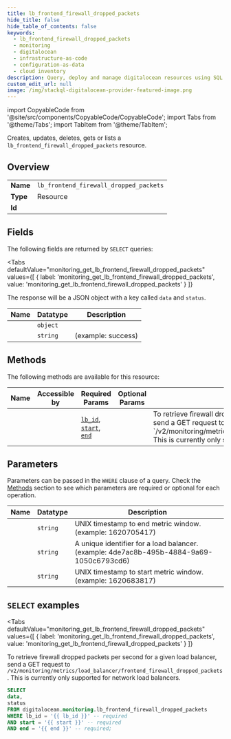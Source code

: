 ```yaml
--- 
title: lb_frontend_firewall_dropped_packets
hide_title: false
hide_table_of_contents: false
keywords:
  - lb_frontend_firewall_dropped_packets
  - monitoring
  - digitalocean
  - infrastructure-as-code
  - configuration-as-data
  - cloud inventory
description: Query, deploy and manage digitalocean resources using SQL
custom_edit_url: null
image: /img/stackql-digitalocean-provider-featured-image.png
---
```


import CopyableCode from '@site/src/components/CopyableCode/CopyableCode';
import Tabs from '@theme/Tabs';
import TabItem from '@theme/TabItem';

Creates, updates, deletes, gets or lists a <code>lb_frontend_firewall_dropped_packets</code> resource.

## Overview
<table><tbody>
<tr><td><b>Name</b></td><td><code>lb_frontend_firewall_dropped_packets</code></td></tr>
<tr><td><b>Type</b></td><td>Resource</td></tr>
<tr><td><b>Id</b></td><td><CopyableCode code="digitalocean.monitoring.lb_frontend_firewall_dropped_packets" /></td></tr>
</tbody></table>

## Fields

The following fields are returned by `SELECT` queries:

<Tabs
    defaultValue="monitoring_get_lb_frontend_firewall_dropped_packets"
    values={[
        { label: 'monitoring_get_lb_frontend_firewall_dropped_packets', value: 'monitoring_get_lb_frontend_firewall_dropped_packets' }
    ]}
>
<TabItem value="monitoring_get_lb_frontend_firewall_dropped_packets">

The response will be a JSON object with a key called `data` and `status`.

<table>
<thead>
    <tr>
    <th>Name</th>
    <th>Datatype</th>
    <th>Description</th>
    </tr>
</thead>
<tbody>
<tr>
    <td><CopyableCode code="data" /></td>
    <td><code>object</code></td>
    <td></td>
</tr>
<tr>
    <td><CopyableCode code="status" /></td>
    <td><code>string</code></td>
    <td> (example: success)</td>
</tr>
</tbody>
</table>
</TabItem>
</Tabs>

## Methods

The following methods are available for this resource:

<table>
<thead>
    <tr>
    <th>Name</th>
    <th>Accessible by</th>
    <th>Required Params</th>
    <th>Optional Params</th>
    <th>Description</th>
    </tr>
</thead>
<tbody>
<tr>
    <td><a href="#monitoring_get_lb_frontend_firewall_dropped_packets"><CopyableCode code="monitoring_get_lb_frontend_firewall_dropped_packets" /></a></td>
    <td><CopyableCode code="select" /></td>
    <td><a href="#parameter-lb_id"><code>lb_id</code></a>, <a href="#parameter-start"><code>start</code></a>, <a href="#parameter-end"><code>end</code></a></td>
    <td></td>
    <td>To retrieve firewall dropped packets per second for a given load balancer, send a GET request to `/v2/monitoring/metrics/load_balancer/frontend_firewall_dropped_packets`. This is currently only supported for network load balancers.</td>
</tr>
</tbody>
</table>

## Parameters

Parameters can be passed in the `WHERE` clause of a query. Check the [Methods](#methods) section to see which parameters are required or optional for each operation.

<table>
<thead>
    <tr>
    <th>Name</th>
    <th>Datatype</th>
    <th>Description</th>
    </tr>
</thead>
<tbody>
<tr id="parameter-end">
    <td><CopyableCode code="end" /></td>
    <td><code>string</code></td>
    <td>UNIX timestamp to end metric window. (example: 1620705417)</td>
</tr>
<tr id="parameter-lb_id">
    <td><CopyableCode code="lb_id" /></td>
    <td><code>string</code></td>
    <td>A unique identifier for a load balancer. (example: 4de7ac8b-495b-4884-9a69-1050c6793cd6)</td>
</tr>
<tr id="parameter-start">
    <td><CopyableCode code="start" /></td>
    <td><code>string</code></td>
    <td>UNIX timestamp to start metric window. (example: 1620683817)</td>
</tr>
</tbody>
</table>

## `SELECT` examples

<Tabs
    defaultValue="monitoring_get_lb_frontend_firewall_dropped_packets"
    values={[
        { label: 'monitoring_get_lb_frontend_firewall_dropped_packets', value: 'monitoring_get_lb_frontend_firewall_dropped_packets' }
    ]}
>
<TabItem value="monitoring_get_lb_frontend_firewall_dropped_packets">

To retrieve firewall dropped packets per second for a given load balancer, send a GET request to `/v2/monitoring/metrics/load_balancer/frontend_firewall_dropped_packets`. This is currently only supported for network load balancers.

```sql
SELECT
data,
status
FROM digitalocean.monitoring.lb_frontend_firewall_dropped_packets
WHERE lb_id = '{{ lb_id }}' -- required
AND start = '{{ start }}' -- required
AND end = '{{ end }}' -- required;
```
</TabItem>
</Tabs>
